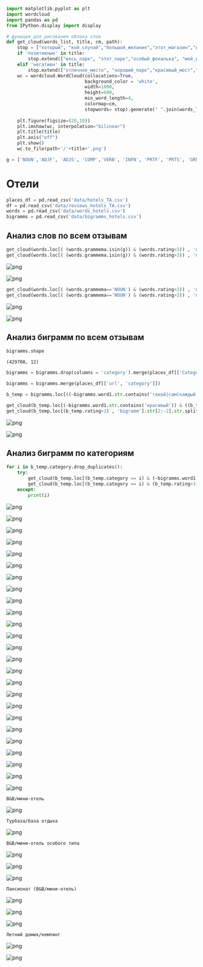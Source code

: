 ```python
import matplotlib.pyplot as plt
import wordcloud
import pandas as pd
from IPython.display import display
```


```python
# функция для рисования облака слов
def get_cloud(words_list, title, cm, path):
    stop = ["который", "кой_случай","большой_желание","этот_магазин","вообще", "которое","которые","много","сказал", "ничего","второй_раз","этот_гостиница","этот_церковь", "этот_автобус", "один_место","этот_храм","свой_дело", "такой_ощущение", "этот_парк", "один_сторона", "свой_время", "один_раз", "первый_раз", "этот_отель","данный_магазин", "другой_магазин","какой", "такой", "тот", "если","только", "есть","была", "место", "месте", "было", "были", "тогда","очень", "этот", "другой", "также", "чтобы", "быть", "мочь", "свой", "весь", "один"]
    if 'позитивные' in title:
        stop.extend(["весь_парк", "этот_парк","особый_фекалька", "мой_дочь", "другой_время", "небольшой_часть", "немногий_место", "городской_суета", "такой_красота", "большой_количество", "огромное_количество", "любой_время", "этот_участок", "этот_набережная", "сам_река", "наш_строитель", "грязный_собака", "выхлопной_газ"])
    elif 'негативн' in title:
        stop.extend(["отличное_место", "хороший_парк","красивый_мост","дневный_прогулка", "самый_чувство", "отличный_место", "никакой_давление", "третий_глаз", "открытый_человек", "открытый_площадка", "маленький_ребенок", "последний_кусочек", "хороший_место", "дневный_прогулка", "самый_чувство", "отличный_место", "никакой_давление", "третий_глаз", "открытый_человек", "открытый-площадка", "маленький_ребенок", "последний_кусочек","этот_парк", "старый_центр", "один_сторона", "такой_ощущение", "парковая_зона", "прекрасное_место", "некоторый_место", "некоторый_аттракцион", "такой_место", "этот_мост", "тихий_место", "сам_центр", "центральный_место", "сам_конструкция", "городской_парк", "детский_площадка", "большой_количество", "огромный_парк", "хороший_тень", "зеленый_зона", "краснодарский_край", "прекрасный_дерево", "сам_дело", "больший_территория", "некоторый_человек", "прохладный_тень", "хороший_расположение", "один_слово","больший_дерево", "каждый_день", "некоторый_место", "больший_часть", "свой_питомец", "редкий_место", "живописный_окрестность", "удобный_дорожка", "мой_сердечко", "прохладный_тень", "прогулочный_зона", "прекрасный место"])
    wc = wordcloud.WordCloud(collocations=True, 
                             background_color = 'white', 
                             width=1000, 
                             height=600, 
                             min_word_length=4, 
                             colormap=cm,
                             stopwords= stop).generate(" ".join(words_list))
    
    plt.figure(figsize=(20,10))
    plt.imshow(wc, interpolation="bilinear")
    plt.title(title)
    plt.axis("off")
    plt.show()
    wc.to_file(path+'/'+title+'.png')
```


```python
g = ['NOUN','ADJF', 'ADJS', 'COMP','VERB', 'INFN', 'PRTF', 'PRTS', 'GRND', 'ADVB']
```

# Отели


```python
places_df = pd.read_csv('data/hotels_TA.csv')
df = pd.read_csv('data/reviews_hotels_TA.csv')
words = pd.read_csv('data/words_hotels.csv')
bigramms = pd.read_csv('data/bigramms_hotels.csv')
```

## Анализ слов по всем отзывам


```python
get_cloud(words.loc[( (words.grammema.isin(g)) & (words.rating<3)) , 'normal_form'].to_list(), 'Отели: негативные слова', 'PuBu', 'data/charts')
get_cloud(words.loc[( (words.grammema.isin(g)) & (words.rating>3)) , 'normal_form'].to_list(), 'Отели: позитивные слова', 'OrRd','data/charts')
```


![png](output_6_0.png)



![png](output_6_1.png)



```python
get_cloud(words.loc[( (words.grammema=='NOUN') & (words.rating<3)) , 'normal_form'].to_list(), 'Отели (негативные слова)', 'PuBu', 'data/charts')
get_cloud(words.loc[( (words.grammema=='NOUN') & (words.rating>3)) , 'normal_form'].to_list(), 'Отели (позитивные слова)', 'OrRd','data/charts')
```


![png](output_7_0.png)



![png](output_7_1.png)


## Анализ биграмм по всем отзывам


```python
bigramms.shape
```




    (429708, 12)




```python
bigramms = bigramms.drop(columns = 'category').merge(places_df[['Category AN', 'url']], how = 'left', on = 'url').rename(columns = {'Category AN':'category'})
```


```python
bigramms = bigramms.merge(places_df[['url', 'category']])
```


```python
b_temp = bigramms.loc[((~bigramms.word1.str.contains('такой|сам|каждый|тот|целый|другой|один|свой|мой|следующий|данный|этот|весь|самый|наш')) & (bigramms.tag1.isin(['ADJF', 'ADJS'])) & (bigramms.tag2 == 'NOUN'))]
```


```python
get_cloud(b_temp.loc[(~bigramms.word1.str.contains('красивый')) & ((b_temp.rating<3) | ((b_temp.rating==3) & (b_temp.score<0))), 'bigramm'].str[2:-2].str.split("', '").str.join('_').to_list(), 'Резиденции (негативные биграммы)', 'Blues','data/charts')
get_cloud(b_temp.loc[(b_temp.rating>3) , 'bigramm'].str[2:-2].str.split("', '").str.join('_').to_list(), 'Резиденции (позитивные биграммы)', 'Oranges','data/charts')
```


![png](output_13_0.png)



![png](output_13_1.png)


## Анализ биграмм по категориям


```python
for i in b_temp.category.drop_duplicates():
    try:
        get_cloud(b_temp.loc[(b_temp.category == i) & (~bigramms.word1.str.contains('красивый')) & ((b_temp.rating<3) | ((b_temp.rating==3) & (b_temp.score<0))), 'bigramm'].str[2:-2].str.split("', '").str.join('_').to_list(), i+ ' (негативные биграммы)', 'Blues','data/charts')
        get_cloud(b_temp.loc[(b_temp.category == i) & (b_temp.rating>3) , 'bigramm'].str[2:-2].str.split("', '").str.join('_').to_list(), i+' (позитивные биграммы)', 'Oranges','data/charts')
    except:
        print(i)
```


![png](output_15_0.png)



![png](output_15_1.png)



![png](output_15_2.png)



![png](output_15_3.png)



![png](output_15_4.png)



![png](output_15_5.png)



![png](output_15_6.png)



![png](output_15_7.png)



![png](output_15_8.png)



![png](output_15_9.png)



![png](output_15_10.png)



![png](output_15_11.png)



![png](output_15_12.png)



![png](output_15_13.png)



![png](output_15_14.png)



![png](output_15_15.png)



![png](output_15_16.png)



![png](output_15_17.png)



![png](output_15_18.png)



![png](output_15_19.png)



![png](output_15_20.png)



![png](output_15_21.png)



![png](output_15_22.png)



![png](output_15_23.png)



![png](output_15_24.png)


    B&B/мини-отель
    


![png](output_15_26.png)


    Турбаза/база отдыха
    


![png](output_15_28.png)


    B&B/мини-отель особого типа
    


![png](output_15_30.png)



![png](output_15_31.png)



![png](output_15_32.png)


    Пансионат (B&B/мини-отель)
    


![png](output_15_34.png)



![png](output_15_35.png)



![png](output_15_36.png)


    Летний домик/кемпинг
    


![png](output_15_38.png)



![png](output_15_39.png)



```python

```
